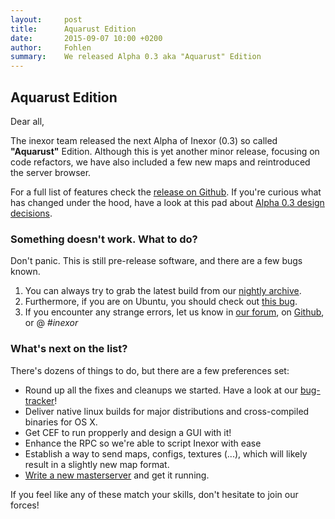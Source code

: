 ```yaml
---
layout:     post
title:      Aquarust Edition
date:       2015-09-07 10:00 +0200
author:     Fohlen
summary:    We released Alpha 0.3 aka "Aquarust" Edition
---
```


## Aquarust Edition
Dear all,

The inexor team released the next Alpha of Inexor (0.3) so called __"Aquarust"__ Edition.
Although this is yet another minor release, focusing on code refactors, we have also included a few new maps and reintroduced the server browser.

For a full list of features check the [release on Github](https://github.com/inexor-game/code/releases/tag/0.3.0-alpha).
If you're curious what has changed under the hood, have a look at this pad about [Alpha 0.3 design decisions](https://pad.inexor.org/p/Alpha3_Design_Decisions).

### Something doesn't work. What to do?
Don't panic. This is still pre-release software, and there are a few bugs known.

 1. You can always try to grab the latest build from our [nightly archive](http://nightly.inexor.org).
 2. Furthermore, if you are on Ubuntu, you should check out [this bug](https://github.com/inexor-game/code/issues/209).
 3. If you encounter any strange errors, let us know in [our forum](https://community.inexor.org), on [Github](https://github.com/inexor-game), or @ _#inexor_

### What's next on the list?
There's dozens of things to do, but there are a few preferences set:

 * Round up all the fixes and cleanups we started. Have a look at our [bug-tracker](https://github.com/inexor-game/code/issues)!
 * Deliver native linux builds for major distributions and cross-compiled binaries for OS X.
 * Get CEF to run propperly and design a GUI with it!
 * Enhance the RPC so we're able to script Inexor with ease
 * Establish a way to send maps, configs, textures (...), which will likely result in a slightly new map format.
 * [Write a new masterserver](https://github.com/inexor-game/code/issues/20) and get it running.

If you feel like any of these match your skills, don't hesitate to join our forces!
